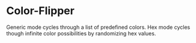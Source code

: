 # Color-Flipper
Generic mode cycles through a list of predefined colors. 
Hex mode cycles though infinite color possibilities by randomizing hex values.
